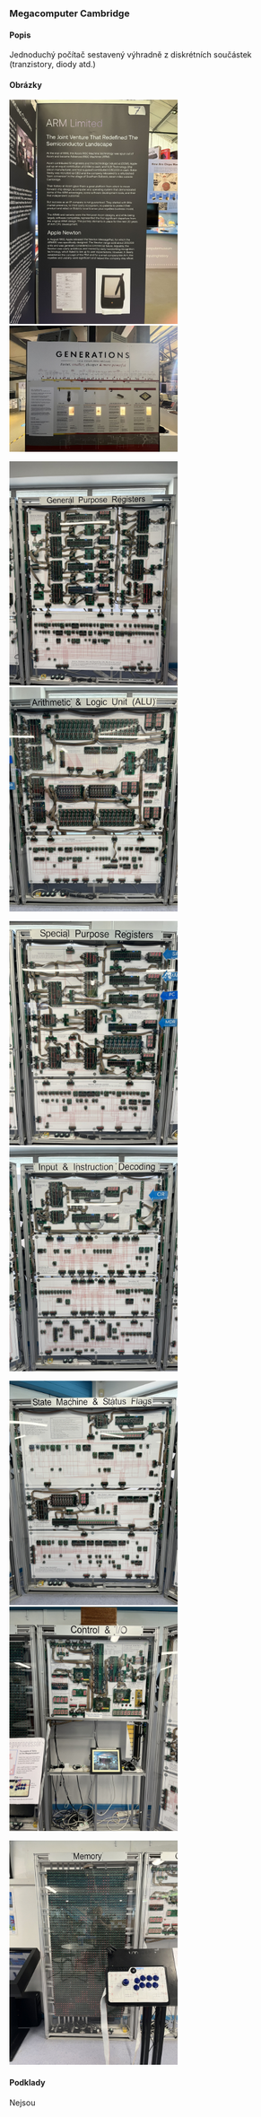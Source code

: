 ### Megacomputer Cambridge

#### Popis

Jednoduchý počítač sestavený výhradně z diskrétních součástek (tranzistory, diody atd.)

#### Obrázky

<img src="megacomputer-pic-1.jpg" width="300"/><img src="megacomputer-pic-2.jpg" width="300"/>

<img src="megacomputer-pic-3.jpg" width="300"/><img src="megacomputer-pic-4.jpg" width="300"/>

<img src="megacomputer-pic-5.jpg" width="300"/><img src="megacomputer-pic-6.jpg" width="300"/>

<img src="megacomputer-pic-7.jpg" width="300"/><img src="megacomputer-pic-8.jpg" width="300"/>

<img src="megacomputer-pic-9.jpg" width="300"/>

#### Podklady

Nejsou

